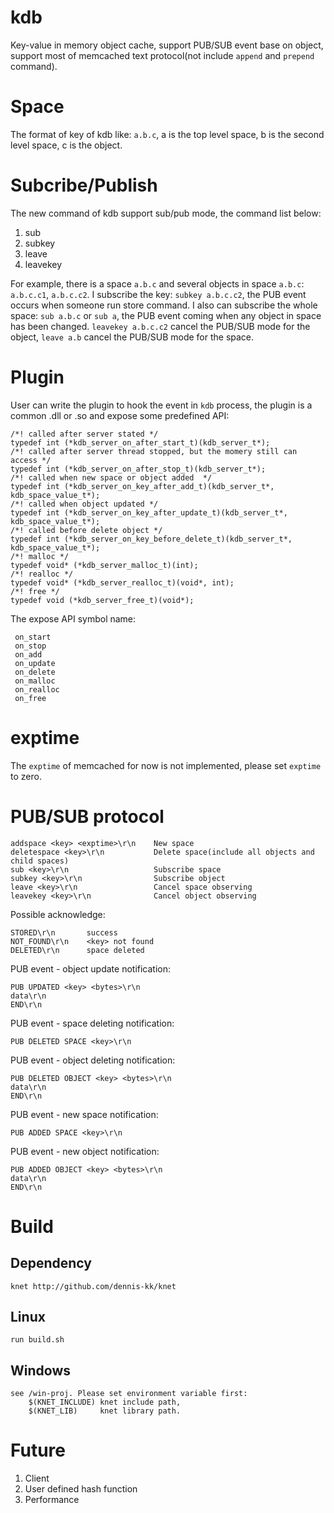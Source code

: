 # kdb
Key-value in memory object cache, support PUB/SUB event base on object, support most of memcached text protocol(not include `append` and `prepend` command).

# Space
The format of key of kdb like: `a.b.c`, a is the top level space, b is the second level space, c is the object.

# Subcribe/Publish
The new command of kdb support sub/pub mode, the command list below:   
1. sub  
2. subkey   
3. leave   
4. leavekey   

For example, there is a space `a.b.c` and several objects in space `a.b.c`: `a.b.c.c1`, `a.b.c.c2`. I subscribe the key: `subkey a.b.c.c2`, the PUB event occurs when someone run store command. I also can subscribe the whole space: `sub a.b.c` or `sub a`, the PUB event coming when any object in space has been changed.
`leavekey a.b.c.c2` cancel the PUB/SUB mode for the object, `leave a.b` cancel the PUB/SUB mode for the space.

# Plugin
User can write the plugin to hook the event in `kdb` process, the plugin is a common .dll or .so and expose some predefined API:

	/*! called after server stated */
	typedef int (*kdb_server_on_after_start_t)(kdb_server_t*);
	/*! called after server thread stopped, but the momery still can access */
	typedef int (*kdb_server_on_after_stop_t)(kdb_server_t*);
	/*! called when new space or object added  */
	typedef int (*kdb_server_on_key_after_add_t)(kdb_server_t*, kdb_space_value_t*);
	/*! called when object updated */
	typedef int (*kdb_server_on_key_after_update_t)(kdb_server_t*, kdb_space_value_t*);
	/*! called before delete object */
	typedef int (*kdb_server_on_key_before_delete_t)(kdb_server_t*, kdb_space_value_t*);
	/*! malloc */
	typedef void* (*kdb_server_malloc_t)(int);
	/*! realloc */
	typedef void* (*kdb_server_realloc_t)(void*, int);
	/*! free */
	typedef void (*kdb_server_free_t)(void*);

The expose API symbol name:

	 on_start
	 on_stop
	 on_add
	 on_update
	 on_delete
     on_malloc
     on_realloc
     on_free

# exptime
The `exptime` of memcached for now is not implemented, please set `exptime` to zero.

# PUB/SUB protocol

	addspace <key> <exptime>\r\n    New space
    deletespace <key>\r\n           Delete space(include all objects and child spaces)
	sub <key>\r\n                   Subscribe space
	subkey <key>\r\n                Subscribe object
	leave <key>\r\n                 Cancel space observing
	leavekey <key>\r\n              Cancel object observing

Possible acknowledge:

	STORED\r\n       success
	NOT_FOUND\r\n    <key> not found
	DELETED\r\n      space deleted

PUB event - object update notification:

	PUB UPDATED <key> <bytes>\r\n
	data\r\n
	END\r\n
	
PUB event - space deleting notification:

	PUB DELETED SPACE <key>\r\n

PUB event - object deleting notification:

	PUB DELETED OBJECT <key> <bytes>\r\n
	data\r\n
	END\r\n

PUB event - new space notification:

	PUB ADDED SPACE <key>\r\n

PUB event - new object notification:

	PUB ADDED OBJECT <key> <bytes>\r\n
	data\r\n
	END\r\n

# Build

## Dependency   
	knet http://github.com/dennis-kk/knet

## Linux   
	run build.sh

## Windows
	see /win-proj. Please set environment variable first:
		$(KNET_INCLUDE) knet include path,
		$(KNET_LIB)     knet library path.

# Future
1. Client
2. User defined hash function
3. Performance